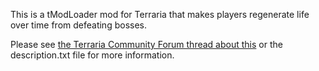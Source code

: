 This is a tModLoader mod for Terraria that makes players regenerate life over time from defeating bosses.

Please see [the Terraria Community Forum thread about this](https://forums.terraria.org/index.php?threads/regen-from-bosses.72596/) or the description.txt file for more information.
